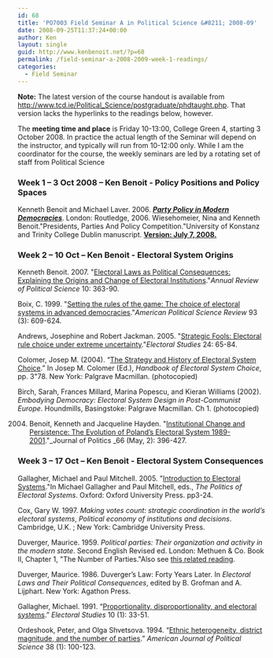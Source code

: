 ```yaml
---
id: 68
title: 'PO7003 Field Seminar A in Political Science &#8211; 2008-09'
date: 2008-09-25T11:37:24+00:00
author: Ken
layout: single
guid: http://www.kenbenoit.net/?p=68
permalink: /field-seminar-a-2008-2009-week-1-readings/
categories:
  - Field Seminar
---
```



**Note:** The latest version of the course handout is available from <http://www.tcd.ie/Political_Science/postgraduate/phdtaught.php>. That version lacks the hyperlinks to the readings below, however.

The **meeting time and place** is Friday 10-13:00, College Green 4, starting 3 October 2008. In practice the actual length of the Seminar will depend on the instructor, and typically will run from 10-12:00 only. While I am the coordinator for the course, the weekly seminars are led by a rotating set of staff from Political Science  


### Week 1 &#8211; 3 Oct 2008 &#8211; Ken Benoit - Policy Positions and Policy Spaces

Kenneth Benoit and Michael Laver. 2006. _[**Party Policy in Modern Democracies**](http://www.politics.tcd.ie/ppmd/)_. London: Routledge, 2006. Wiesehomeier, Nina and Kenneth Benoit."Presidents, Parties And Policy Competition."University of Konstanz and Trinity College Dublin manuscript. [**Version: July 7, 2008.**](/assets/files/pdfs/PPPC_LatinAm_7july2008.pdf)



### Week 2 &#8211; 10 Oct &#8211; Ken Benoit - Electoral System Origins




  Kenneth Benoit. 2007. "[Electoral Laws as Political Consequences: Explaining the Origins and Change of Electoral Institutions](http://arjournals.annualreviews.org/doi/pdf/10.1146/annurev.polisci.10.072805.101608)."_Annual Review of Political Science_ 10: 363-90.



  Boix, C. 1999. "[Setting the rules of the game: The choice of electoral systems in advanced democracies](http://www.tcd.ie/Political_Science/local/docs/boix_1999_apsr.pdf)."_American Political Science Review_ 93 (3): 609-624.



  Andrews, Josephine and Robert Jackman. 2005. "[Strategic Fools: Electoral rule choice under extreme uncertainty](http://www.tcd.ie/Political_Science/local/docs/andrews_jackman_2005_elstud.pdf)."_Electoral Studies_ 24: 65-84.



  Colomer, Josep M. (2004). &#8220;[The Strategy and History of Electoral System Choice](http://www.tcd.ie/Political_Science/local/docs/Colomer_ElectSysChoice.pdf).&#8221; In Josep M. Colomer (Ed.), _Handbook of Electoral System Choice_, pp. 3"78. New York: Palgrave Macmillan. (photocopied)



  Birch, Sarah, Frances Millard, Marina Popescu, and Kieran Williams (2002). _Embodying Democracy: Electoral System Design in Post-Communist Europe_. Houndmills, Basingstoke: Palgrave Macmillan. Ch 1. (photocopied)



  2004. Benoit, Kenneth and Jacqueline Hayden. "[Institutional Change and Persistence: The Evolution of Poland&#8217;s Electoral System 1989-2001](/assets/files/pdfs/BenoitHayden_JOP2004.pdf)."_Journal of Politics _66 (May, 2): 396-427.






### Week 3 &#8211; 17 Oct &#8211; Ken Benoit - Electoral System Consequences




  Gallagher, Michael and Paul Mitchell. 2005. "[Introduction to Electoral Systems](http://www.tcd.ie/Political_Science/local/docs/01-Gallagher-chap01.pdf)."In Michael Gallagher and Paul Mitchell, eds., _The Politics of Electoral Systems_. Oxford: Oxford University Press. pp3-24.



  Cox, Gary W. 1997. _Making votes count: strategic coordination in the world&#8217;s electoral systems_, _Political economy of institutions and decisions_. Cambridge, U.K. ; New York: Cambridge University Press.



  Duverger, Maurice. 1959. _Political parties: Their organization and activity in the modern state_. Second English Revised ed. London: Methuen & Co. Book II, Chapter 1, "The Number of Parties."Also see [this related reading](olitical_Science/local/docs/olitical_Science/local/docs/Duverger_InfOfElectSys.pdf).



  Duverger, Maurice. 1986. Duverger&#8217;s Law: Forty Years Later. In _Electoral Laws and Their Political Consequences_, edited by B. Grofman and A. Lijphart. New York: Agathon Press.



  Gallagher, Michael. 1991. &#8220;[Proportionality, disproportionality, and electoral systems](http://www.tcd.ie/Political_Science/local/docs/Gallagher_1991_ES.pdf).&#8221; _Electoral Studies_ 10 (1): 33-51.



  Ordeshook, Peter, and Olga Shvetsova. 1994. &#8220;[Ethnic heterogeneity, district magnitude, and the number of parties](http://www.tcd.ie/Political_Science/local/docs/Ordeshook_Shvetsova_1994_AJPS.pdf).&#8221; _American Journal of Political Science_ 38 (1): 100-123.


<!--EndFragment-->

<!--EndFragment-->

<!--EndFragment-->

